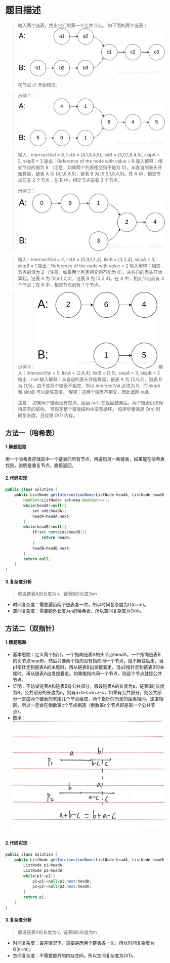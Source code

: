 # 题目描述
> 输入两个链表，找出它们的第一个公共节点。
> 如下面的两个链表：
> ![在这里插入图片描述](52：两个链表的第一个公共节点.assets/2021051017391496.png)

> 在节点 c1 开始相交。

> 示例 1：
> ![在这里插入图片描述](52：两个链表的第一个公共节点.assets/20210510174004451.png)

> 输入：intersectVal = 8, listA = [4,1,8,4,5], listB = [5,0,1,8,4,5], skipA
> = 2, skipB = 3 
> 输出：Reference of the node with value = 8 
> 输入解释：相交节点的值为 8 （注意，如果两个列表相交则不能为 0）。从各自的表头开始算起，链表 A 为 [4,1,8,4,5]，链表 B 为 [5,0,1,8,4,5]。在 A 中，相交节点前有 2 个节点；在 B 中，相交节点前有 3 个节点。  
>

> 示例 2：
> ![在这里插入图片描述](52：两个链表的第一个公共节点.assets/20210510174100563.png)

> 输入：intersectVal = 2, listA = [0,9,1,2,4], listB = [3,2,4], skipA = 3,
> skipB = 1 
> 输出：Reference of the node with value = 2 
> 输入解释：相交节点的值为 2
> （注意，如果两个列表相交则不能为 0）。从各自的表头开始算起，链表 A 为 [0,9,1,2,4]，链表 B 为 [3,2,4]。在 A
> 中，相交节点前有 3 个节点；在 B 中，相交节点前有 1 个节点。  
>

> 示例 3：
> ![在这里插入图片描述](52：两个链表的第一个公共节点.assets/20210510174122762.png)
> 输入：intersectVal = 0, listA = [2,6,4], listB = [1,5], skipA = 3, skipB
> = 2 
> 输出：null 
> 输入解释：从各自的表头开始算起，链表 A 为 [2,6,4]，链表 B 为 [1,5]。由于这两个链表不相交，所以 intersectVal 必须为 0，而 skipA 和 skipB 可以是任意值。
> 解释：这两个链表不相交，因此返回 null。  
>

> 注意： 
> 如果两个链表没有交点，返回 null. 
> 在返回结果后，两个链表仍须保持原有的结构。 
> 可假定整个链表结构中没有循环。
> 程序尽量满足 O(n) 时间复杂度，且仅用 O(1) 内存。


## 方法一（哈希表）
#### 1.解题思路
用一个哈希表存储其中一个链表的所有节点，再遍历另一条链表，如果能在哈希表找到，说明是重复节点，直接返回。
#### 2.代码实现

```java
public class Solution {
    public ListNode getIntersectionNode(ListNode headA, ListNode headB) {
        HashSet<ListNode> set=new HashSet<>();
        while(headA!=null){
            set.add(headA);
            headA=headA.next;
        }
        while(headB!=null){
            if(set.contains(headB)){
                return headB;
            }
            headB=headB.next;
        }
        return null;
    }
}
```
#### 3.复杂度分析

> 假设链表A的长度为n，链表B的长度为m

 - 时间复杂度：需要遍历两个链表各一次，所以时间复杂度为O(n+m)。
 - 空间复杂度：需要额外长度为n的哈希表，所以空间复杂度为O(n)。

## 方法二（双指针）
#### 1.解题思路
 - 基本思路：定义两个指针，一个指向链表A的头节点headA，一个指向链表B的头节点headB，然后只要两个指向没有指向同一个节点，就不断往后走，当p1指针走到链表A的末尾时，再从链表B出发接着走，当p2指针走到链表B的末尾时，再从链表A出发接着走。如果能指向同一个节点，则这个节点就是公共节点。
 - 证明：不妨设链表A和链表B有公共部分，假设链表A的长度为a，链表B的长度为B，公共部分的长度为c，则有a+b-c=b+a-c，如果有公共部分，则公共部分一定由两个链表的末尾几个节点组成，两个指针的所走的距离相同，速度相同，所以一定会在倒数第c个节点相遇（倒数第c个节点即是第一个公共节点）。
 - 图示：
    ![在这里插入图片描述](52：两个链表的第一个公共节点.assets/20210510181114365.png)
    


#### 2.代码实现

```java
public class Solution {
    public ListNode getIntersectionNode(ListNode headA, ListNode headB) {
        ListNode p1=headA;
        ListNode p2=headB;
        while(p1!=p2){
            p1=p1!=null?p1.next:headB;
            p2=p2!=null?p2.next:headA;
        }
        return p1;
    }
}

```
#### 3.复杂度分析

> 假设链表A的长度为n，链表B的长度为m

 - 时间复杂度：最差情况下，需要遍历两个链表各一次，所以时间复杂度为O(n+m)。
 - 空间复杂度：不需要额外的内存空间，所以空间复杂度为O(1)。
